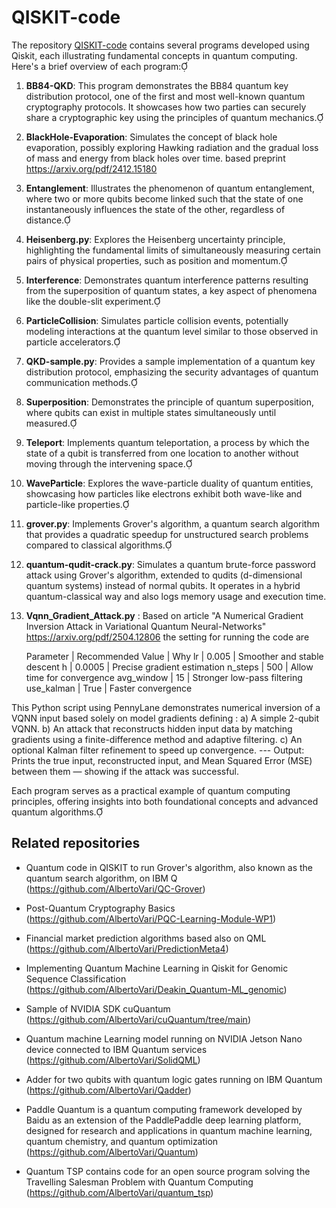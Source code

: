 # QISKIT-code

The repository [QISKIT-code](https://github.com/AlbertoVari/QISKIT-code) contains several programs developed using Qiskit, each illustrating fundamental concepts in quantum computing. Here's a brief overview of each program:

1. **BB84-QKD**: This program demonstrates the BB84 quantum key distribution protocol, one of the first and most well-known quantum cryptography protocols. It showcases how two parties can securely share a cryptographic key using the principles of quantum mechanics.

2. **BlackHole-Evaporation**: Simulates the concept of black hole evaporation, possibly exploring Hawking radiation and the gradual loss of mass and energy from black holes over time. based preprint https://arxiv.org/pdf/2412.15180

3. **Entanglement**: Illustrates the phenomenon of quantum entanglement, where two or more qubits become linked such that the state of one instantaneously influences the state of the other, regardless of distance.

4. **Heisenberg.py**: Explores the Heisenberg uncertainty principle, highlighting the fundamental limits of simultaneously measuring certain pairs of physical properties, such as position and momentum.

5. **Interference**: Demonstrates quantum interference patterns resulting from the superposition of quantum states, a key aspect of phenomena like the double-slit experiment.

6. **ParticleCollision**: Simulates particle collision events, potentially modeling interactions at the quantum level similar to those observed in particle accelerators.

7. **QKD-sample.py**: Provides a sample implementation of a quantum key distribution protocol, emphasizing the security advantages of quantum communication methods.

8. **Superposition**: Demonstrates the principle of quantum superposition, where qubits can exist in multiple states simultaneously until measured.

9. **Teleport**: Implements quantum teleportation, a process by which the state of a qubit is transferred from one location to another without moving through the intervening space.

10. **WaveParticle**: Explores the wave-particle duality of quantum entities, showcasing how particles like electrons exhibit both wave-like and particle-like properties.

11. **grover.py**: Implements Grover's algorithm, a quantum search algorithm that provides a quadratic speedup for unstructured search problems compared to classical algorithms.

12. **quantum-qudit-crack.py**: Simulates a quantum brute-force password attack using Grover's algorithm, extended to qudits (d-dimensional quantum systems) instead of normal qubits. It operates in a hybrid quantum-classical way and also logs memory usage and execution time.

13. **Vqnn_Gradient_Attack.py** : Based on article "A Numerical Gradient Inversion Attack in Variational Quantum Neural-Networks" https://arxiv.org/pdf/2504.12806 the setting for running the code are

    Parameter  | Recommended Value | Why
    lr         | 0.005             | Smoother and stable descent
    h          | 0.0005            | Precise gradient estimation
    n_steps    | 500               | Allow time for convergence
    avg_window | 15                | Stronger low-pass filtering
    use_kalman | True              | Faster convergence

This Python script using PennyLane demonstrates numerical inversion of a VQNN input based solely on model gradients defining : 
a) A simple 2-qubit VQNN.
b) An attack that reconstructs hidden input data by matching gradients using a finite-difference method and adaptive filtering.
c) An optional Kalman filter refinement to speed up convergence.
--- Output:
Prints the true input, reconstructed input, and Mean Squared Error (MSE) between them — showing if the attack was successful.

Each program serves as a practical example of quantum computing principles, offering insights into both foundational concepts and advanced quantum algorithms. 



## Related repositories

- Quantum code in QISKIT to run Grover's algorithm, also known as the quantum search algorithm, on IBM Q (https://github.com/AlbertoVari/QC-Grover)

- Post-Quantum Cryptography Basics (https://github.com/AlbertoVari/PQC-Learning-Module-WP1)

- Financial market prediction algorithms based also on QML (https://github.com/AlbertoVari/PredictionMeta4)

- Implementing Quantum Machine Learning in Qiskit for Genomic Sequence Classification (https://github.com/AlbertoVari/Deakin_Quantum-ML_genomic)

- Sample of NVIDIA SDK cuQuantum (https://github.com/AlbertoVari/cuQuantum/tree/main)

- Quantum machine Learning model running on NVIDIA Jetson Nano device connected to IBM Quantum services (https://github.com/AlbertoVari/SolidQML)

- Adder for two qubits with quantum logic gates running on IBM Quantum (https://github.com/AlbertoVari/Qadder)

- Paddle Quantum is a quantum computing framework developed by Baidu as an extension of the PaddlePaddle deep learning platform, designed for research and applications in quantum machine learning, quantum chemistry, and quantum optimization (https://github.com/AlbertoVari/Quantum)

- Quantum TSP contains code for an open source program solving the Travelling Salesman Problem with Quantum Computing (https://github.com/AlbertoVari/quantum_tsp)


